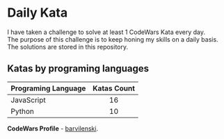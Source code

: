 # Daily Kata

I have taken a challenge to solve at least 1 CodeWars Kata every day.  
The purpose of this challenge is to keep honing my skills on a daily basis.  
The solutions are stored in this repository.

## Katas by programing languages

| Programing Language | Katas Count |
| ------------------- | :---------: |
| JavaScript          |          16 |
| Python              |          10 |


**CodeWars Profile** - [barvilenski](https://www.codewars.com/users/vbarv24).
